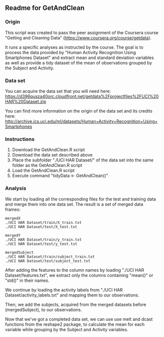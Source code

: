 ## Readme for GetAndClean

### Origin

This script was created to pass the peer assignment of the Coursera course "Getting and Cleaning Data" (https://www.coursera.org/course/getdata).

It runs a specific analyses as instructed by the course. The goal is to process the data provided by "Human Activity Recognition Using Smartphones Dataset" and extract mean and standard deviation variables as well as provide a tidy dataset of the mean of observations grouped by the Subject and Activity.

### Data set

You can acquire the data set that you will need here:
https://d396qusza40orc.cloudfront.net/getdata%2Fprojectfiles%2FUCI%20HAR%20Dataset.zip 

You can find more information on the origin of the data set and its credits here:
http://archive.ics.uci.edu/ml/datasets/Human+Activity+Recognition+Using+Smartphones

### Instructions

1) Download the GetAndClean.R script
2) Download the data set described above
3) Place the subfolder "./UCI HAR Dataset/" of the data set into the same folder as the GetAndClean.R script
4) Load the GetAndClean.R script
5) Execute command "tidyData <- GetAndClean()"

### Analysis

We start by loading all the corresponding files for the test and training data and merge them into one data set.
The result is a set of merged data frames:

	mergedX
	./UCI HAR Dataset/train/X_train.txt
	./UCI HAR Dataset/test/X_test.txt

	mergedY
	./UCI HAR Dataset/train/y_train.txt
	./UCI HAR Dataset/test/y_test.txt

	mergedSubject
	./UCI HAR Dataset/train/subject_train.txt
	./UCI HAR Dataset/test/subject_test.txt
 
After adding the features to the column names by loading "./UCI HAR Dataset/features.txt", we extract only the columns containing "mean()" or "std()" in their names.

We continue by loading the activity labels from "./UCI HAR Dataset/activity_labels.txt" and mapping them to our observations.

Then, we add the subjects, acquired from the merged datasets before (mergedSubject), to our observations.

Now that we've got a completed data set, we can use use melt and dcast functions from the reshape2 package, to calculate the mean for each variable while grouping by the Subject and Activity variables.